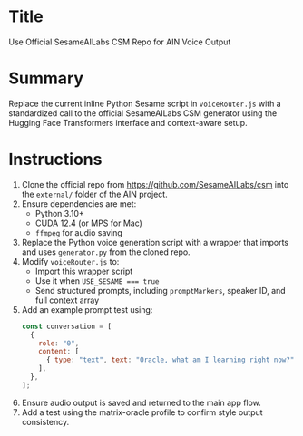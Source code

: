 # Title

Use Official SesameAILabs CSM Repo for AIN Voice Output

# Summary

Replace the current inline Python Sesame script in `voiceRouter.js` with a standardized call to the official SesameAILabs CSM generator using the Hugging Face Transformers interface and context-aware setup.

# Instructions

1. Clone the official repo from https://github.com/SesameAILabs/csm into the `external/` folder of the AIN project.
2. Ensure dependencies are met:
   - Python 3.10+
   - CUDA 12.4 (or MPS for Mac)
   - `ffmpeg` for audio saving
3. Replace the Python voice generation script with a wrapper that imports and uses `generator.py` from the cloned repo.
4. Modify `voiceRouter.js` to:
   - Import this wrapper script
   - Use it when `USE_SESAME === true`
   - Send structured prompts, including `promptMarkers`, speaker ID, and full context array
5. Add an example prompt test using:
   ```js
   const conversation = [
     {
       role: "0",
       content: [
         { type: "text", text: "Oracle, what am I learning right now?" },
       ],
     },
   ];
   ```
6. Ensure audio output is saved and returned to the main app flow.
7. Add a test using the matrix-oracle profile to confirm style output consistency.
